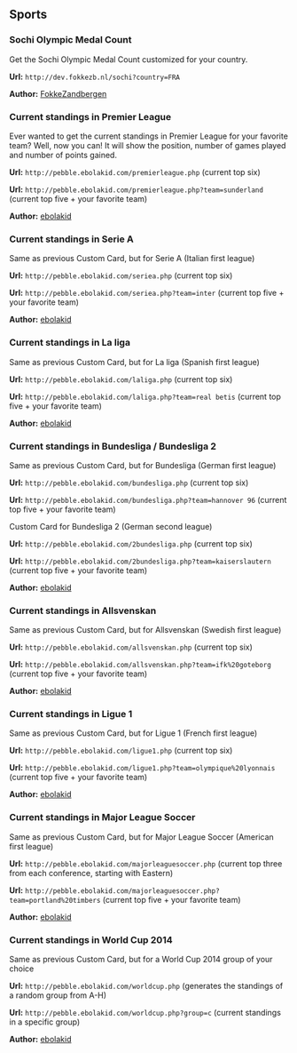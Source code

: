 Sports
------

### Sochi Olympic Medal Count

Get the Sochi Olympic Medal Count customized for your country.

**Url:** `http://dev.fokkezb.nl/sochi?country=FRA`

**Author:** [FokkeZandbergen](http://forums.getpebble.com/profile/51517/FokkeZandbergen)

### Current standings in Premier League

Ever wanted to get the current standings in Premier League for your favorite team? Well, now you can!
It will show the position, number of games played and number of points gained.

**Url:** `http://pebble.ebolakid.com/premierleague.php` (current top six)

**Url:** `http://pebble.ebolakid.com/premierleague.php?team=sunderland` (current top five + your favorite team)

**Author:** [ebolakid](http://forums.getpebble.com/profile/52404/ebolakid)

### Current standings in Serie A

Same as previous Custom Card, but for Serie A (Italian first league)

**Url:** `http://pebble.ebolakid.com/seriea.php` (current top six)

**Url:** `http://pebble.ebolakid.com/seriea.php?team=inter` (current top five + your favorite team)

**Author:** [ebolakid](http://forums.getpebble.com/profile/52404/ebolakid)

### Current standings in La liga

Same as previous Custom Card, but for La liga (Spanish first league)

**Url:** `http://pebble.ebolakid.com/laliga.php` (current top six)

**Url:** `http://pebble.ebolakid.com/laliga.php?team=real betis` (current top five + your favorite team)

**Author:** [ebolakid](http://forums.getpebble.com/profile/52404/ebolakid)

### Current standings in Bundesliga / Bundesliga 2

Same as previous Custom Card, but for Bundesliga (German first league)

**Url:** `http://pebble.ebolakid.com/bundesliga.php` (current top six)

**Url:** `http://pebble.ebolakid.com/bundesliga.php?team=hannover 96` (current top five + your favorite team)

Custom Card for Bundesliga 2 (German second league)

**Url:** `http://pebble.ebolakid.com/2bundesliga.php` (current top six)

**Url:** `http://pebble.ebolakid.com/2bundesliga.php?team=kaiserslautern` (current top five + your favorite team)

**Author:** [ebolakid](http://forums.getpebble.com/profile/52404/ebolakid)

### Current standings in Allsvenskan

Same as previous Custom Card, but for Allsvenskan (Swedish first league)

**Url:** `http://pebble.ebolakid.com/allsvenskan.php` (current top six)

**Url:** `http://pebble.ebolakid.com/allsvenskan.php?team=ifk%20goteborg` (current top five + your favorite team)

**Author:** [ebolakid](http://forums.getpebble.com/profile/52404/ebolakid)

### Current standings in Ligue 1

Same as previous Custom Card, but for Ligue 1 (French first league)

**Url:** `http://pebble.ebolakid.com/ligue1.php` (current top six)

**Url:** `http://pebble.ebolakid.com/ligue1.php?team=olympique%20lyonnais` (current top five + your favorite team)

**Author:** [ebolakid](http://forums.getpebble.com/profile/52404/ebolakid)

### Current standings in Major League Soccer

Same as previous Custom Card, but for Major League Soccer (American first league)

**Url:** `http://pebble.ebolakid.com/majorleaguesoccer.php` (current top three from each conference, starting with Eastern)

**Url:** `http://pebble.ebolakid.com/majorleaguesoccer.php?team=portland%20timbers` (current top five + your favorite team)

**Author:** [ebolakid](http://forums.getpebble.com/profile/52404/ebolakid)

### Current standings in World Cup 2014

Same as previous Custom Card, but for a World Cup 2014 group of your choice

**Url:** `http://pebble.ebolakid.com/worldcup.php` (generates the standings of a random group from A-H)

**Url:** `http://pebble.ebolakid.com/worldcup.php?group=c` (current standings in a specific group)

**Author:** [ebolakid](http://forums.getpebble.com/profile/52404/ebolakid)
